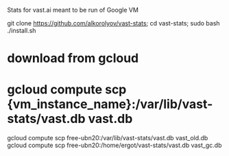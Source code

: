 Stats for vast.ai meant to be run of Google VM

git clone https://github.com/alkorolyov/vast-stats; cd vast-stats; sudo bash ./install.sh

[//]: # (curl -sSL https://raw.githubusercontent.com/alkorolyov/vast-stats/master/install -o install; sudo python3 install)

[//]: # (sudo -u vast curl -sSL https://raw.githubusercontent.com/alkorolyov/vast-stats/master/src/utils.py -o /var/lib/vast-stats/src/utils.py)

[//]: # (sudo -u vast curl -sSL https://raw.githubusercontent.com/alkorolyov/vast-stats/master/main.py -o /var/lib/vast-stats/main.py)

# download from gcloud


# gcloud compute scp {vm_instance_name}:/var/lib/vast-stats/vast.db vast.db

gcloud compute scp free-ubn20:/var/lib/vast-stats/vast.db vast_old.db
gcloud compute scp free-ubn20:/home/ergot/vast-stats/vast.db vast_gc.db